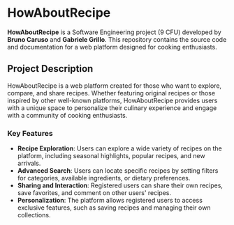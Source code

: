 # HowAboutRecipe
**HowAboutRecipe** is a Software Engineering project (9 CFU) developed by **Bruno Caruso** and **Gabriele Grillo**. This repository contains the source code and documentation for a web platform designed for cooking enthusiasts.


## Project Description
HowAboutRecipe is a web platform created for those who want to explore, compare, and share recipes. Whether featuring original recipes or those inspired by other well-known platforms, HowAboutRecipe provides users with a unique space to personalize their culinary experience and engage with a community of cooking enthusiasts.



### Key Features
- **Recipe Exploration**: Users can explore a wide variety of recipes on the platform, including seasonal highlights, popular recipes, and new arrivals.
- **Advanced Search**: Users can locate specific recipes by setting filters for categories, available ingredients, or dietary preferences.
- **Sharing and Interaction**: Registered users can share their own recipes, save favorites, and comment on other users' recipes.
- **Personalization**: The platform allows registered users to access exclusive features, such as saving recipes and managing their own collections.
